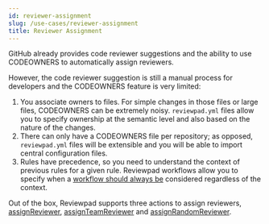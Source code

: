 ```yaml
---
id: reviewer-assignment
slug: /use-cases/reviewer-assignment
title: Reviewer Assignment
---
```


GitHub already provides code reviewer suggestions and the ability to use CODEOWNERS to automatically assign reviewers.

However, the code reviewer suggestion is still a manual process for developers and the CODEOWNERS feature is very limited:

1. You associate owners to files. For simple changes in those files or large files, CODEOWNERS can be extremely noisy. `reviewpad.yml` files allow you to specify ownership at the semantic level and also based on the nature of the changes.
2. There can only have a CODEOWNERS file per repository; as opposed, `reviewpad.yml` files will be extensible and you will be able to import central configuration files.
3. Rules have precedence, so you need to understand the context of previous rules for a given rule. Reviewpad workflows allow you to specify when a [workflow should always be](/guides/syntax#workflow) considered regardless of the context.

Out of the box, Reviewpad supports three actions to assign reviewers, [assignReviewer](/guides/built-ins#assignreviewer), [assignTeamReviewer](/guides/built-ins#assignteamreviewer) and [assignRandomReviewer](/guides/built-ins#assignrandomreviewer).
